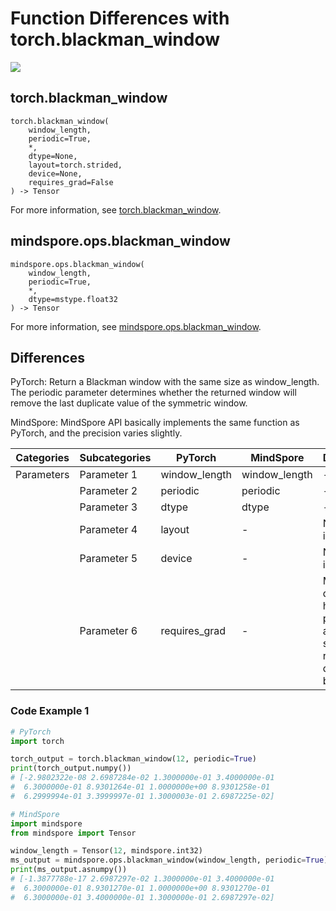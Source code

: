 # Function Differences with torch.blackman_window

<a href="https://gitee.com/mindspore/docs/blob/master/docs/mindspore/source_en/note/api_mapping/pytorch_diff/blackman_window.md" target="_blank"><img src="https://mindspore-website.obs.cn-north-4.myhuaweicloud.com/website-images/master/resource/_static/logo_source_en.png"></a>

## torch.blackman_window

```text
torch.blackman_window(
    window_length,
    periodic=True,
    *,
    dtype=None,
    layout=torch.strided,
    device=None,
    requires_grad=False
) -> Tensor
```

For more information, see [torch.blackman_window](https://pytorch.org/docs/1.8.1/generated/torch.blackman_window.html).

## mindspore.ops.blackman_window

```text
mindspore.ops.blackman_window(
    window_length,
    periodic=True,
    *,
    dtype=mstype.float32
) -> Tensor
```

For more information, see [mindspore.ops.blackman_window](https://mindspore.cn/docs/en/master/api_python/ops/mindspore.ops.blackman_window.html).

## Differences

PyTorch: Return a Blackman window with the same size as window_length. The periodic parameter determines whether the returned window will remove the last duplicate value of the symmetric window.

MindSpore: MindSpore API basically implements the same function as PyTorch, and the precision varies slightly.

| Categories | Subcategories | PyTorch | MindSpore | Differences   |
| ---- | ----- | ------- | --------- | -------------- |
| Parameters | Parameter 1 |window_length | window_length | - |
| | Parameter 2 | periodic | periodic | - |
|  | Parameter 3 | dtype        | dtype | - |
| | Parameter 4 | layout | - | Not involved |
| | Parameter 5 | device | - | Not involved |
| | Parameter 6 | requires_grad | - | MindSpore does not have this parameter and supports reverse derivation by default |

### Code Example 1

```python
# PyTorch
import torch

torch_output = torch.blackman_window(12, periodic=True)
print(torch_output.numpy())
# [-2.9802322e-08 2.6987284e-02 1.3000000e-01 3.4000000e-01
#  6.3000000e-01 8.9301264e-01 1.0000000e+00 8.9301258e-01
#  6.2999994e-01 3.3999997e-01 1.3000003e-01 2.6987225e-02]

# MindSpore
import mindspore
from mindspore import Tensor

window_length = Tensor(12, mindspore.int32)
ms_output = mindspore.ops.blackman_window(window_length, periodic=True)
print(ms_output.asnumpy())
# [-1.3877788e-17 2.6987297e-02 1.3000000e-01 3.4000000e-01
#  6.3000000e-01 8.9301270e-01 1.0000000e+00 8.9301270e-01
#  6.3000000e-01 3.4000000e-01 1.3000000e-01 2.6987297e-02]
```
